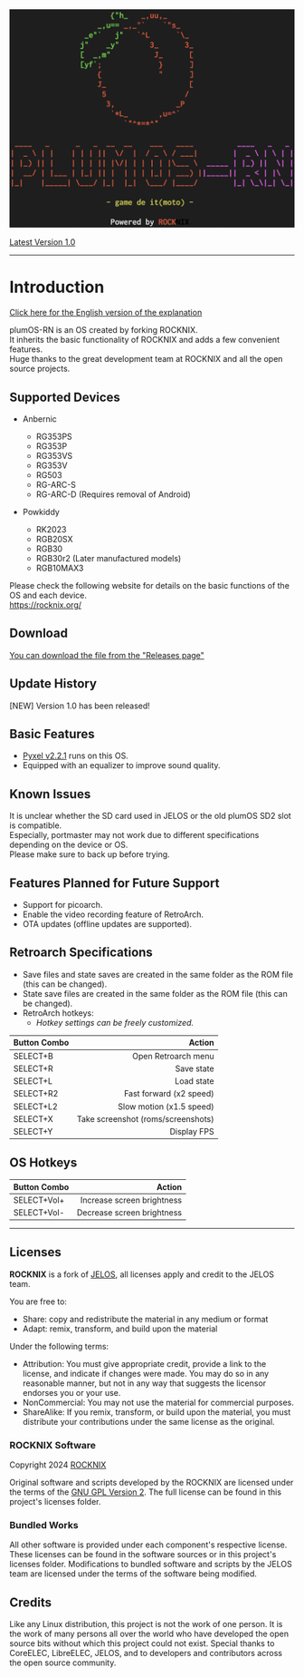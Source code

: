 <img src="./distributions/plumOS-RN/logos/plumOS-RN_logo.png" width="640">  

[Latest Version 1.0](https://github.com/game-de-it/plumOS-RN/releases) 

---
# Introduction
[Click here for the English version of the explanation](./README_EN.md)

plumOS-RN is an OS created by forking ROCKNIX.  
It inherits the basic functionality of ROCKNIX and adds a few convenient features.  
Huge thanks to the great development team at ROCKNIX and all the open source projects.  

## Supported Devices
- Anbernic
  - RG353PS
  - RG353P
  - RG353VS
  - RG353V
  - RG503 
  - RG-ARC-S
  - RG-ARC-D (Requires removal of Android)

- Powkiddy
  - RK2023
  - RGB20SX
  - RGB30
  - RGB30r2 (Later manufactured models)
  - RGB10MAX3

Please check the following website for details on the basic functions of the OS and each device.  
https://rocknix.org/

## Download
[You can download the file from the "Releases page"](https://github.com/game-de-it/plumOS-RN/releases)

## Update History
[NEW] Version 1.0 has been released!

## Basic Features
- [Pyxel v2.2.1](https://github.com/kitao/pyxel) runs on this OS.
- Equipped with an equalizer to improve sound quality.

## Known Issues
It is unclear whether the SD card used in JELOS or the old plumOS SD2 slot is compatible.  
Especially, portmaster may not work due to different specifications depending on the device or OS.  
Please make sure to back up before trying.

## Features Planned for Future Support
- Support for picoarch.
- Enable the video recording feature of RetroArch.
- OTA updates (offline updates are supported).

## Retroarch Specifications
- Save files and state saves are created in the same folder as the ROM file (this can be changed).
- State save files are created in the same folder as the ROM file (this can be changed).
- RetroArch hotkeys:
  - *Hotkey settings can be freely customized.*  

| Button Combo | Action | 
|:-----------|------------:|
| SELECT+B     |      Open Retroarch menu |
| SELECT+R       |        Save state |
| SELECT+L     |      Load state |
| SELECT+R2     |      Fast forward (x2 speed) |
| SELECT+L2     |      Slow motion (x1.5 speed) |
| SELECT+X     |      Take screenshot (roms/screenshots) |
| SELECT+Y     |      Display FPS |

## OS Hotkeys
| Button Combo | Action | 
|:-----------|------------:|
| SELECT+Vol+       |        Increase screen brightness |
| SELECT+Vol-       |        Decrease screen brightness |

---

## Licenses

**ROCKNIX** is a fork of [JELOS](https://jelos.org/), all licenses apply and credit to the JELOS team. 

You are free to:

- Share: copy and redistribute the material in any medium or format
- Adapt: remix, transform, and build upon the material

Under the following terms:

- Attribution: You must give appropriate credit, provide a link to the license, and indicate if changes were made. You may do so in any reasonable manner, but not in any way that suggests the licensor endorses you or your use.
- NonCommercial: You may not use the material for commercial purposes.
- ShareAlike: If you remix, transform, or build upon the material, you must distribute your contributions under the same license as the original.

### ROCKNIX Software

Copyright 2024 [ROCKNIX](https://github.com/ROCKNIX)

Original software and scripts developed by the ROCKNIX are licensed under the terms of the [GNU GPL Version 2](https://choosealicense.com/licenses/gpl-2.0/).  The full license can be found in this project's licenses folder.

### Bundled Works
All other software is provided under each component's respective license.  These licenses can be found in the software sources or in this project's licenses folder.  Modifications to bundled software and scripts by the JELOS team are licensed under the terms of the software being modified.

## Credits

Like any Linux distribution, this project is not the work of one person.  It is the work of many persons all over the world who have developed the open source bits without which this project could not exist.  Special thanks to CoreELEC, LibreELEC, JELOS, and to developers and contributors across the open source community.
